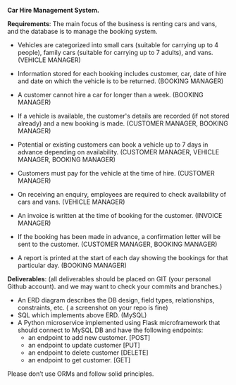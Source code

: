 **Car Hire Management System.**

**Requirements**: 
The main focus of the business is renting cars and vans, and the database is to manage the booking system.

* Vehicles are categorized into small cars (suitable for carrying up to 4 people), family cars (suitable for carrying up to 7 adults), and vans. (VEHICLE MANAGER)

* Information stored for each booking includes customer, car, date of hire and date on which the vehicle is to be returned. (BOOKING MANAGER)

* A customer cannot hire a car for longer than a week. (BOOKING MANAGER)

* If a vehicle is available, the customer's details are recorded (if not stored already) and a new booking is made. (CUSTOMER MANAGER, BOOKING MANAGER)

* Potential or existing customers can book a vehicle up to 7 days in advance depending on availability. (CUSTOMER MANAGER, VEHICLE MANAGER, BOOKING MANAGER)

* Customers must pay for the vehicle at the time of hire. (CUSTOMER MANAGER)

* On receiving an enquiry, employees are required to check availability of cars and vans. (VEHICLE MANAGER)

* An invoice is written at the time of booking for the customer. (INVOICE MANAGER)

* If the booking has been made in advance, a confirmation letter will be sent to the customer. (CUSTOMER MANAGER, BOOKING MANAGER)

* A report is printed at the start of each day showing the bookings for that particular day. (BOOKING MANAGER)  


**Deliverables**: (all deliverables should be placed on GIT (your personal Github account). and we may want to check your commits and branches.)
* An ERD diagram describes the DB design, field types, relationships, constraints, etc. ( a screenshot on your repo is fine)
* SQL which implements above ERD. (MySQL)
* A Python microservice implemented using Flask microframework that should connect to MySQL DB and have the following endpoints:
  * an endpoint to add new customer. [POST]
  * an endpoint to update customer [PUT]
  * an endpoint to delete customer [DELETE]
  * an endpoint to get customer. [GET]
  
Please don’t use ORMs and follow solid principles.